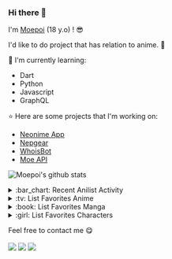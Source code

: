 ### Hi there 👋

I'm [Moepoi](https://moepoi.dev) (18 y.o) ! :sunglasses:

I'd like to do project that has relation to anime. :ghost:

:page_with_curl: I'm currently learning:
- Dart 
- Python
- Javascript
- GraphQL

:star: Here are some projects that I'm working on:
- [Neonime App](https://install.appcenter.ms/users/moepoi/apps/neonime/distribution_groups/public)
- [Nepgear](https://t.me/NepgearBot)
- [WhoisBot](https://t.me/WhoisBot)
- [Moe API](https://beta.moe.team)

![Moepoi's github stats](https://bad-apple-github-readme.vercel.app/api?show_bg=1&username=moepoi)

<details>
<summary>:bar_chart: Recent Anilist Activity</summary>
  
<!-- anilist_activity starts -->
* [plans to watch None](https://anilist.co/activity/194115918) of [Muv-Luv Alternative](https://anilist.co/anime/112716)
* [completed None](https://anilist.co/activity/192875584) of [Schwarzesmarken](https://anilist.co/anime/21201)
* [completed None](https://anilist.co/activity/188909182) of [Soukou no Strain](https://anilist.co/anime/1602)
* [completed None](https://anilist.co/activity/187864779) of [Yoake Mae Yori Ruriiro na: Crescent Love](https://anilist.co/anime/1543)
* [completed None](https://anilist.co/activity/183462905) of [Kurogane no Linebarrels](https://anilist.co/anime/3653)
* [completed None](https://anilist.co/activity/183165416) of [Buddy Complex Kanketsu-hen - Ano Sora ni Kaeru Mirai de](https://anilist.co/anime/20685)
* [completed None](https://anilist.co/activity/183115938) of [Buddy Complex](https://anilist.co/anime/20533)
* [completed None](https://anilist.co/activity/182636281) of [Full Metal Panic! Invisible Victory](https://anilist.co/anime/21451)
* [completed None](https://anilist.co/activity/182636181) of [Full Metal Panic! The Second Raid](https://anilist.co/anime/73)
* [completed None](https://anilist.co/activity/182636041) of [Full Metal Panic!](https://anilist.co/anime/71)
<!-- anilist_activity ends -->

</details>

<details>
<summary>:tv: List Favorites Anime</summary>
  
<!-- favorites_anime starts -->
* [Ze Tian Ji](https://anilist.co/anime/101409)
* [Ze Tian Ji 2](https://anilist.co/anime/102165)
* [Ze Tian Ji 3](https://anilist.co/anime/102166)
* [Ze Tian Ji 4](https://anilist.co/anime/108986)
* [Ze Tian Ji 5](https://anilist.co/anime/115839)
* [Toaru Majutsu no Index](https://anilist.co/anime/4654)
* [Toaru Majutsu no Index II](https://anilist.co/anime/8937)
* [Toaru Majutsu no Index III](https://anilist.co/anime/100185)
* [Toaru Kagaku no Railgun](https://anilist.co/anime/6213)
* [Toaru Kagaku no Railgun S](https://anilist.co/anime/16049)
* [Toaru Kagaku no Railgun T](https://anilist.co/anime/104462)
* [Ling Jian Zun](https://anilist.co/anime/107882)
* [Ling Jian Zun 2](https://anilist.co/anime/116137)
* [Ling Jian Zun 3](https://anilist.co/anime/116138)
* [Ling Jian Zun 4](https://anilist.co/anime/120272)
* [Doupo Cangqiong](https://anilist.co/anime/102464)
* [Doupo Cangqiong 2](https://anilist.co/anime/102463)
* [Doupo Cangqiong 3](https://anilist.co/anime/104922)
* [World Trigger](https://anilist.co/anime/20729)
* [World Trigger 2](https://anilist.co/anime/114087)
* [Mahouka Koukou no Rettousei](https://anilist.co/anime/20458)
* [Mahouka Koukou no Rettousei: Raihousha-hen](https://anilist.co/anime/112300)
* [Tong Ling Fei](https://anilist.co/anime/99935)
* [Shu Ling Ji](https://anilist.co/anime/119945)
* [Quanzhi Fashi](https://anilist.co/anime/99200)
<!-- favorites_anime ends -->

</details>

<details>
<summary>:book: List Favorites Manga</summary>
  
<!-- favorites_manga starts -->
<!-- favorites_manga ends -->

</details>

<details>
<summary>:girl: List Favorites Characters</summary>
  
<!-- favorites_characters starts -->
* [Chizuru Ichinose](https://anilist.co/character/128106)
* [Misaki Shokuhou](https://anilist.co/character/40136)
* [Ruka Sarashina](https://anilist.co/character/147005)
* [Sumi Sakurasawa](https://anilist.co/character/144665)
* [Ravel Phenex](https://anilist.co/character/58341)
* [Angelina Kudou Shields](https://anilist.co/character/128377)
* [Haruno Yukinoshita](https://anilist.co/character/79589)
* [Iroha Isshiki](https://anilist.co/character/88727)
* [Sasha Necron](https://anilist.co/character/139562)
* [Misha Necron](https://anilist.co/character/138596)
* [Jibril](https://anilist.co/character/87887)
* [Holo](https://anilist.co/character/7373)
* [Miyuki Shiba](https://anilist.co/character/55741)
* [Nepgear](https://anilist.co/character/49927)
* [Yoshino Koiwai](https://anilist.co/character/121008)
* [Karen Kujou](https://anilist.co/character/50223)
* [Myucel Foaran](https://anilist.co/character/87640)
* [Mio Naruse](https://anilist.co/character/89158)
* [Ayako Kuroba](https://anilist.co/character/200612)
* [Flare Arlgrande Jioral](https://anilist.co/character/139397)
* [Setsuna](https://anilist.co/character/139402)
* [Roxy Migurdia](https://anilist.co/character/88350)
* [Feena Fam Earthlight](https://anilist.co/character/1054)
<!-- favorites_characters ends -->

</details>

Feel free to contact me :yum:
<br><br>
[<img src="https://img.shields.io/badge/Telegram-%40Moepoi-blue">](https://t.me/moepoi)
[<img src="https://img.shields.io/badge/LINE-Moepoi-brightgreen">](https://line.me/ti/p/~moepoi)
[<img src="https://img.shields.io/badge/Email-moe%40chocola.dev-orange">](mailto:moe@chocola.dev)
